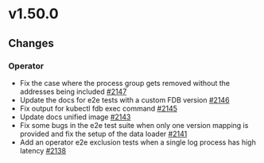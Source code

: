 # v1.50.0

## Changes

### Operator

* Fix the case where the process group gets removed without the addresses being included [#2147](https://github.com/FoundationDB/fdb-kubernetes-operator/pull/2147)
* Update the docs for e2e tests with a custom FDB version [#2146](https://github.com/FoundationDB/fdb-kubernetes-operator/pull/2146)
* Fix output for kubectl fdb exec command [#2145](https://github.com/FoundationDB/fdb-kubernetes-operator/pull/2145)
* Update docs unified image [#2143](https://github.com/FoundationDB/fdb-kubernetes-operator/pull/2143)
* Fix some bugs in the e2e test suite when only one version mapping is provided and fix the setup of the data loader [#2141](https://github.com/FoundationDB/fdb-kubernetes-operator/pull/2141)
* Add an operator e2e exclusion tests when a single log process has high latency [#2138](https://github.com/FoundationDB/fdb-kubernetes-operator/pull/2138)
